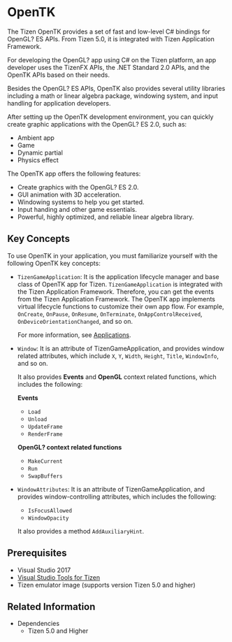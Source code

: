 
# OpenTK

The Tizen OpenTK provides a set of fast and low-level C# bindings for OpenGL? ES APIs. From Tizen 5.0, it is integrated with Tizen Application Framework.

For developing the OpenGL? app using C# on the Tizen platform, an app developer uses the TizenFX APIs, the .NET Standard 2.0 APIs, and the OpenTK APIs based on their needs.

Besides the OpenGL? ES APIs, OpenTK also provides several utility libraries including a math or linear algebra package, windowing system, and input handling for application developers.

After setting up the OpenTK development environment, you can quickly create graphic applications with the OpenGL? ES 2.0, such as:
-   Ambient app
-   Game
-   Dynamic partial
-   Physics effect


The OpenTK app offers the following features:
-   Create graphics with the OpenGL? ES 2.0.
-   GUI animation with 3D acceleration.
-   Windowing systems to help you get started.
-   Input handing and other game essentials.
-   Powerful, highly optimized, and reliable linear algebra library.


## Key Concepts

To use OpenTK in your application, you must familiarize yourself with the following OpenTK key concepts:
-   `TizenGameApplication`: It is the application lifecycle manager and base class of OpenTK app for Tizen. `TizenGameApplication` is integrated with the Tizen Application Framework. Therefore, you can get the events from the Tizen Application Framework.
    The OpenTK app implements virtual lifecycle functions to customize their own app flow.
    For example, `OnCreate`, `OnPause`, `OnResume`, `OnTerminate`, `OnAppControlReceived`, `OnDeviceOrientationChanged`, and so on. 
    
    For more information, see [Applications](../applications/ui-app.md).
-   `Window`: It is an attribute of TizenGameApplication, and provides window related attributes, which include `X`, `Y`, `Width`, `Height`, `Title`, `WindowInfo`, and so on. 

    It also provides **Events** and **OpenGL** context related functions, which includes the following:
    
    **Events**
    -   `Load`
    -   `Unload`
    -   `UpdateFrame`
    -   `RenderFrame`
    
    **OpenGL? context related functions**
    -   `MakeCurrent`
    -   `Run`
    -   `SwapBuffers`
-   `WindowAttributes`: It is an attribute of TizenGameApplication, and provides window-controlling attributes, which includes the following:
    -   `IsFocusAllowed`
    -   `WindowOpacity`
    
    It also provides a method `AddAuxiliaryHint`.

## Prerequisites

- Visual Studio 2017
- [Visual Studio Tools for Tizen](../../../vstools/install.md)
- Tizen emulator image (supports version Tizen 5.0 and higher)

## Related Information
- Dependencies
  -   Tizen 5.0 and Higher
